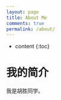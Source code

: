 ```yaml
---
layout: page
title: About Me
comments: true
permalink: /about/
---
```


* content
{:toc}

# 我的简介
我是胡胜同学。